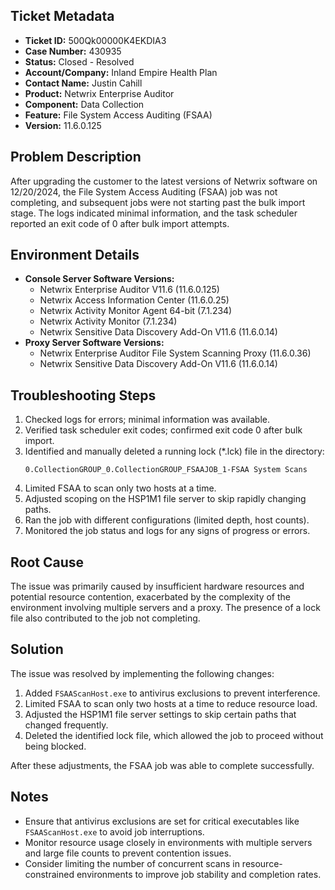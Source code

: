 ## Ticket Metadata
- **Ticket ID:** 500Qk00000K4EKDIA3
- **Case Number:** 430935
- **Status:** Closed - Resolved
- **Account/Company:** Inland Empire Health Plan
- **Contact Name:** Justin Cahill
- **Product:** Netwrix Enterprise Auditor
- **Component:** Data Collection
- **Feature:** File System Access Auditing (FSAA)
- **Version:** 11.6.0.125

## Problem Description
After upgrading the customer to the latest versions of Netwrix software on 12/20/2024, the File System Access Auditing (FSAA) job was not completing, and subsequent jobs were not starting past the bulk import stage. The logs indicated minimal information, and the task scheduler reported an exit code of 0 after bulk import attempts.

## Environment Details
- **Console Server Software Versions:**
  - Netwrix Enterprise Auditor V11.6 (11.6.0.125)
  - Netwrix Access Information Center (11.6.0.25)
  - Netwrix Activity Monitor Agent 64-bit (7.1.234)
  - Netwrix Activity Monitor (7.1.234)
  - Netwrix Sensitive Data Discovery Add-On V11.6 (11.6.0.14)
- **Proxy Server Software Versions:**
  - Netwrix Enterprise Auditor File System Scanning Proxy (11.6.0.36)
  - Netwrix Sensitive Data Discovery Add-On V11.6 (11.6.0.14)

## Troubleshooting Steps
1. Checked logs for errors; minimal information was available.
2. Verified task scheduler exit codes; confirmed exit code 0 after bulk import.
3. Identified and manually deleted a running lock (*.lck) file in the directory:
   ```
   0.CollectionGROUP_0.CollectionGROUP_FSAAJOB_1-FSAA System Scans
   ```
4. Limited FSAA to scan only two hosts at a time.
5. Adjusted scoping on the HSP1M1 file server to skip rapidly changing paths.
6. Ran the job with different configurations (limited depth, host counts).
7. Monitored the job status and logs for any signs of progress or errors.

## Root Cause
The issue was primarily caused by insufficient hardware resources and potential resource contention, exacerbated by the complexity of the environment involving multiple servers and a proxy. The presence of a lock file also contributed to the job not completing.

## Solution
The issue was resolved by implementing the following changes:
1. Added `FSAAScanHost.exe` to antivirus exclusions to prevent interference.
2. Limited FSAA to scan only two hosts at a time to reduce resource load.
3. Adjusted the HSP1M1 file server settings to skip certain paths that changed frequently.
4. Deleted the identified lock file, which allowed the job to proceed without being blocked.

After these adjustments, the FSAA job was able to complete successfully.

## Notes
- Ensure that antivirus exclusions are set for critical executables like `FSAAScanHost.exe` to avoid job interruptions.
- Monitor resource usage closely in environments with multiple servers and large file counts to prevent contention issues.
- Consider limiting the number of concurrent scans in resource-constrained environments to improve job stability and completion rates.